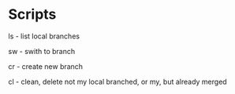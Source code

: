 # Scripts

ls - list local branches

sw - swith to branch

cr - create new branch

cl - clean, delete not my local branched, or my, but already merged
